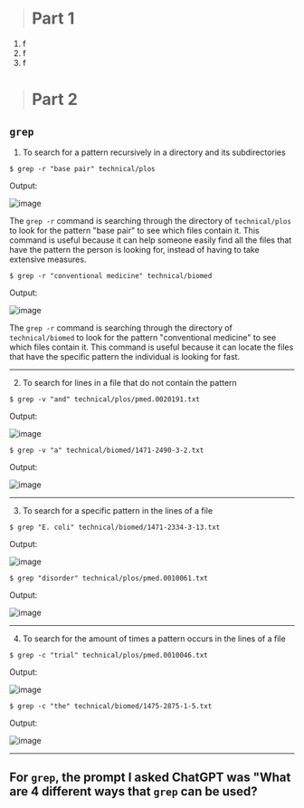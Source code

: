 > # Part 1

1. f
2. f
3. f

> # Part 2

## `grep`
1. To search for a pattern recursively in a directory and its subdirectories

```
$ grep -r "base pair" technical/plos
```
Output:

![image](https://github.com/jjmnol/cse15l-lab-reports/assets/146889917/608f1475-e79a-4a94-bc8a-1525b1fcc37c)

The `grep -r` command is searching through the directory of `technical/plos` to look for the pattern "base pair" to see which files contain it. This command is useful because it can help someone easily find all the files that have the pattern the person is looking for, instead of having to take extensive measures.

```
$ grep -r "conventional medicine" technical/biomed
```
Output:

![image](https://github.com/jjmnol/cse15l-lab-reports/assets/146889917/636ef59f-0632-4734-8d44-8fc6f447f358)

The `grep -r` command is searching through the directory of `technical/biomed` to look for the pattern "conventional medicine" to see which files contain it. This command is useful because it can locate the files that have the specific pattern the individual is looking for fast.

---

2. To search for lines in a file that do not contain the pattern

```
$ grep -v "and" technical/plos/pmed.0020191.txt
```
Output:

![image](https://github.com/jjmnol/cse15l-lab-reports/assets/146889917/19a4d98b-c8ad-44f3-b3ac-13c892569153)


```
$ grep -v "a" technical/biomed/1471-2490-3-2.txt
```
Output:

![image](https://github.com/jjmnol/cse15l-lab-reports/assets/146889917/cd2ff86f-04a6-4b9d-b35e-7bb354c1cd21)


---

3. To search for a specific pattern in the lines of a file

```
$ grep "E. coli" technical/biomed/1471-2334-3-13.txt
```
Output:

![image](https://github.com/jjmnol/cse15l-lab-reports/assets/146889917/d5d10af9-0689-4587-8181-ebd90edb8e60)

```
$ grep "disorder" technical/plos/pmed.0010061.txt
```

Output:

![image](https://github.com/jjmnol/cse15l-lab-reports/assets/146889917/6a64f7c7-ae30-4033-a87c-37411c034b64)

---

4. To search for the amount of times a pattern occurs in the lines of a file

```
$ grep -c "trial" technical/plos/pmed.0010046.txt
```
Output:

![image](https://github.com/jjmnol/cse15l-lab-reports/assets/146889917/9df555f3-2635-454d-a4e6-80643d2b1fd5)

```
$ grep -c "the" technical/biomed/1475-2875-1-5.txt
```

Output:

![image](https://github.com/jjmnol/cse15l-lab-reports/assets/146889917/ebb9b8e8-0ebb-4e90-8574-eecfe3f7e259)

---

## For `grep`, the prompt I asked ChatGPT was "What are 4 different ways that `grep` can be used?
